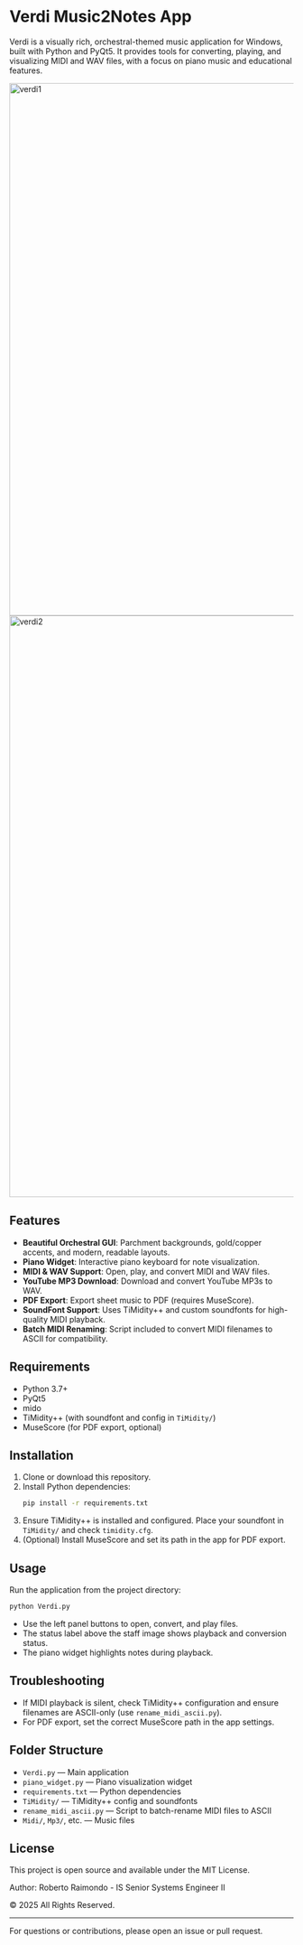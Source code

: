 # Verdi Music2Notes App

Verdi is a visually rich, orchestral-themed music application for Windows, built with Python and PyQt5. It provides tools for converting, playing, and visualizing MIDI and WAV files, with a focus on piano music and educational features.

<img width="1453" height="943" alt="verdi1" src="https://github.com/user-attachments/assets/c4bcf1cc-450a-4bdf-9e12-02506e0e2ac1" />

<img width="1919" height="1030" alt="verdi2" src="https://github.com/user-attachments/assets/ffcac910-5803-4a7e-bdea-1f3731762d17" />

## Features

- **Beautiful Orchestral GUI**: Parchment backgrounds, gold/copper accents, and modern, readable layouts.
- **Piano Widget**: Interactive piano keyboard for note visualization.
- **MIDI & WAV Support**: Open, play, and convert MIDI and WAV files.
- **YouTube MP3 Download**: Download and convert YouTube MP3s to WAV.
- **PDF Export**: Export sheet music to PDF (requires MuseScore).
- **SoundFont Support**: Uses TiMidity++ and custom soundfonts for high-quality MIDI playback.
- **Batch MIDI Renaming**: Script included to convert MIDI filenames to ASCII for compatibility.

## Requirements

- Python 3.7+
- PyQt5
- mido
- TiMidity++ (with soundfont and config in `TiMidity/`)
- MuseScore (for PDF export, optional)

## Installation

1. Clone or download this repository.
2. Install Python dependencies:
   ```sh
   pip install -r requirements.txt
   ```
3. Ensure TiMidity++ is installed and configured. Place your soundfont in `TiMidity/` and check `timidity.cfg`.
4. (Optional) Install MuseScore and set its path in the app for PDF export.

## Usage

Run the application from the project directory:

```sh
python Verdi.py
```

- Use the left panel buttons to open, convert, and play files.
- The status label above the staff image shows playback and conversion status.
- The piano widget highlights notes during playback.

## Troubleshooting

- If MIDI playback is silent, check TiMidity++ configuration and ensure filenames are ASCII-only (use `rename_midi_ascii.py`).
- For PDF export, set the correct MuseScore path in the app settings.

## Folder Structure

- `Verdi.py` — Main application
- `piano_widget.py` — Piano visualization widget
- `requirements.txt` — Python dependencies
- `TiMidity/` — TiMidity++ config and soundfonts
- `rename_midi_ascii.py` — Script to batch-rename MIDI files to ASCII
- `Midi/`, `Mp3/`, etc. — Music files

## License

This project is open source and available under the MIT License.

Author: Roberto Raimondo - IS Senior Systems Engineer II

© 2025 All Rights Reserved.

---

For questions or contributions, please open an issue or pull request.

